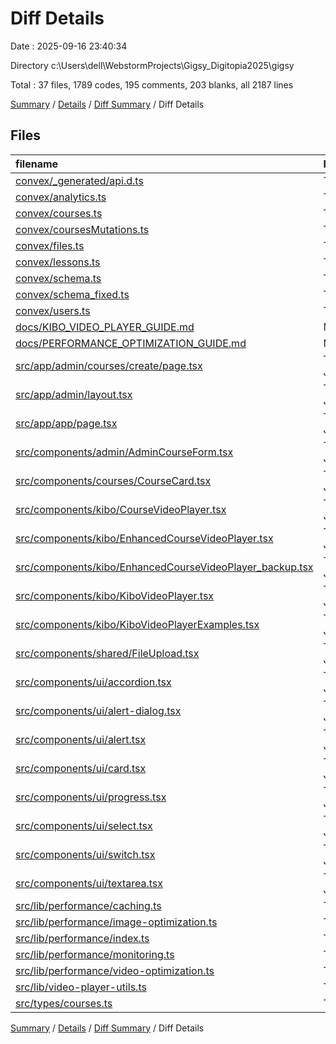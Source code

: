 # Diff Details

Date : 2025-09-16 23:40:34

Directory c:\\Users\\dell\\WebstormProjects\\Gigsy_Digitopia2025\\gigsy

Total : 37 files,  1789 codes, 195 comments, 203 blanks, all 2187 lines

[Summary](results.md) / [Details](details.md) / [Diff Summary](diff.md) / Diff Details

## Files
| filename | language | code | comment | blank | total |
| :--- | :--- | ---: | ---: | ---: | ---: |
| [convex/\_generated/api.d.ts](/convex/_generated/api.d.ts) | TypeScript | 2 | 0 | 0 | 2 |
| [convex/analytics.ts](/convex/analytics.ts) | TypeScript | 90 | 0 | 1 | 91 |
| [convex/courses.ts](/convex/courses.ts) | TypeScript | 44 | 1 | 1 | 46 |
| [convex/coursesMutations.ts](/convex/coursesMutations.ts) | TypeScript | 29 | 8 | 1 | 38 |
| [convex/files.ts](/convex/files.ts) | TypeScript | -15 | -2 | -1 | -18 |
| [convex/lessons.ts](/convex/lessons.ts) | TypeScript | 40 | 2 | 3 | 45 |
| [convex/schema.ts](/convex/schema.ts) | TypeScript | 24 | 1 | -2 | 23 |
| [convex/schema\_fixed.ts](/convex/schema_fixed.ts) | TypeScript | 629 | 124 | 109 | 862 |
| [convex/users.ts](/convex/users.ts) | TypeScript | 18 | 11 | 6 | 35 |
| [docs/KIBO\_VIDEO\_PLAYER\_GUIDE.md](/docs/KIBO_VIDEO_PLAYER_GUIDE.md) | Markdown | 0 | 0 | 1 | 1 |
| [docs/PERFORMANCE\_OPTIMIZATION\_GUIDE.md](/docs/PERFORMANCE_OPTIMIZATION_GUIDE.md) | Markdown | 2 | 0 | 5 | 7 |
| [src/app/admin/courses/create/page.tsx](/src/app/admin/courses/create/page.tsx) | TypeScript JSX | 0 | 0 | 1 | 1 |
| [src/app/admin/layout.tsx](/src/app/admin/layout.tsx) | TypeScript JSX | 0 | 0 | 1 | 1 |
| [src/app/app/page.tsx](/src/app/app/page.tsx) | TypeScript JSX | 2 | 0 | 0 | 2 |
| [src/components/admin/AdminCourseForm.tsx](/src/components/admin/AdminCourseForm.tsx) | TypeScript JSX | 118 | 0 | 0 | 118 |
| [src/components/courses/CourseCard.tsx](/src/components/courses/CourseCard.tsx) | TypeScript JSX | 13 | 0 | 0 | 13 |
| [src/components/kibo/CourseVideoPlayer.tsx](/src/components/kibo/CourseVideoPlayer.tsx) | TypeScript JSX | 0 | 0 | 1 | 1 |
| [src/components/kibo/EnhancedCourseVideoPlayer.tsx](/src/components/kibo/EnhancedCourseVideoPlayer.tsx) | TypeScript JSX | -21 | -21 | -24 | -66 |
| [src/components/kibo/EnhancedCourseVideoPlayer\_backup.tsx](/src/components/kibo/EnhancedCourseVideoPlayer_backup.tsx) | TypeScript JSX | 558 | 64 | 81 | 703 |
| [src/components/kibo/KiboVideoPlayer.tsx](/src/components/kibo/KiboVideoPlayer.tsx) | TypeScript JSX | 46 | 0 | 1 | 47 |
| [src/components/kibo/KiboVideoPlayerExamples.tsx](/src/components/kibo/KiboVideoPlayerExamples.tsx) | TypeScript JSX | 25 | 0 | 1 | 26 |
| [src/components/shared/FileUpload.tsx](/src/components/shared/FileUpload.tsx) | TypeScript JSX | 31 | 0 | 0 | 31 |
| [src/components/ui/accordion.tsx](/src/components/ui/accordion.tsx) | TypeScript JSX | 0 | 0 | 1 | 1 |
| [src/components/ui/alert-dialog.tsx](/src/components/ui/alert-dialog.tsx) | TypeScript JSX | 0 | 0 | 1 | 1 |
| [src/components/ui/alert.tsx](/src/components/ui/alert.tsx) | TypeScript JSX | 0 | 0 | 1 | 1 |
| [src/components/ui/card.tsx](/src/components/ui/card.tsx) | TypeScript JSX | 7 | 0 | 1 | 8 |
| [src/components/ui/progress.tsx](/src/components/ui/progress.tsx) | TypeScript JSX | 0 | 0 | 1 | 1 |
| [src/components/ui/select.tsx](/src/components/ui/select.tsx) | TypeScript JSX | 0 | 0 | 1 | 1 |
| [src/components/ui/switch.tsx](/src/components/ui/switch.tsx) | TypeScript JSX | 0 | 0 | 1 | 1 |
| [src/components/ui/textarea.tsx](/src/components/ui/textarea.tsx) | TypeScript JSX | 0 | 0 | 1 | 1 |
| [src/lib/performance/caching.ts](/src/lib/performance/caching.ts) | TypeScript | 13 | 0 | 1 | 14 |
| [src/lib/performance/image-optimization.ts](/src/lib/performance/image-optimization.ts) | TypeScript | 13 | 0 | 1 | 14 |
| [src/lib/performance/index.ts](/src/lib/performance/index.ts) | TypeScript | 2 | 0 | 1 | 3 |
| [src/lib/performance/monitoring.ts](/src/lib/performance/monitoring.ts) | TypeScript | 21 | 0 | 1 | 22 |
| [src/lib/performance/video-optimization.ts](/src/lib/performance/video-optimization.ts) | TypeScript | 41 | 0 | 1 | 42 |
| [src/lib/video-player-utils.ts](/src/lib/video-player-utils.ts) | TypeScript | 30 | 0 | 1 | 31 |
| [src/types/courses.ts](/src/types/courses.ts) | TypeScript | 27 | 7 | 3 | 37 |

[Summary](results.md) / [Details](details.md) / [Diff Summary](diff.md) / Diff Details